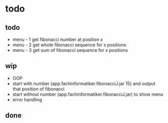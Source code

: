 # todo

## todo
- menu - 1 get fibonacci number at position x
- menu - 2 get whole fibonacci sequence for x positions
- menu - 3 get sum of fibonacci sequence for x positions

## wip
- OOP
- start with number (app.fachinformatiker.fibonacciJ.jar 15) and output that position of fibonacci
- start without number (app.fachinformatiker.fibonacciJ.jar) to show menu
- error handling

## done
